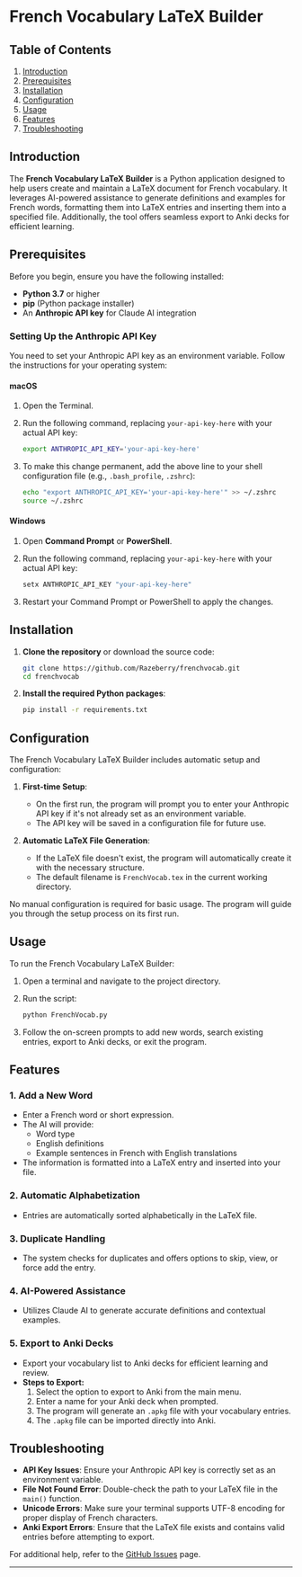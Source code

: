 # French Vocabulary LaTeX Builder

## Table of Contents
1. [Introduction](#introduction)
2. [Prerequisites](#prerequisites)
3. [Installation](#installation)
4. [Configuration](#configuration)
5. [Usage](#usage)
6. [Features](#features)
7. [Troubleshooting](#troubleshooting)

## Introduction

The **French Vocabulary LaTeX Builder** is a Python application designed to help users create and maintain a LaTeX document for French vocabulary. It leverages AI-powered assistance to generate definitions and examples for French words, formatting them into LaTeX entries and inserting them into a specified file. Additionally, the tool offers seamless export to Anki decks for efficient learning.

## Prerequisites

Before you begin, ensure you have the following installed:

- **Python 3.7** or higher
- **pip** (Python package installer)
- An **Anthropic API key** for Claude AI integration

### Setting Up the Anthropic API Key

You need to set your Anthropic API key as an environment variable. Follow the instructions for your operating system:

#### macOS

1. Open the Terminal.
2. Run the following command, replacing `your-api-key-here` with your actual API key:

    ```bash
    export ANTHROPIC_API_KEY='your-api-key-here'
    ```

3. To make this change permanent, add the above line to your shell configuration file (e.g., `.bash_profile`, `.zshrc`):

    ```bash
    echo "export ANTHROPIC_API_KEY='your-api-key-here'" >> ~/.zshrc
    source ~/.zshrc
    ```

#### Windows

1. Open **Command Prompt** or **PowerShell**.
2. Run the following command, replacing `your-api-key-here` with your actual API key:

    ```powershell
    setx ANTHROPIC_API_KEY "your-api-key-here"
    ```

3. Restart your Command Prompt or PowerShell to apply the changes.

## Installation

1. **Clone the repository** or download the source code:

    ```bash
    git clone https://github.com/Razeberry/frenchvocab.git
    cd frenchvocab
    ```

2. **Install the required Python packages**:

    ```bash
    pip install -r requirements.txt
    ```

## Configuration

The French Vocabulary LaTeX Builder includes automatic setup and configuration:

1. **First-time Setup**:
    - On the first run, the program will prompt you to enter your Anthropic API key if it's not already set as an environment variable.
    - The API key will be saved in a configuration file for future use.

2. **Automatic LaTeX File Generation**:
    - If the LaTeX file doesn't exist, the program will automatically create it with the necessary structure.
    - The default filename is `FrenchVocab.tex` in the current working directory.


No manual configuration is required for basic usage. The program will guide you through the setup process on its first run.

## Usage

To run the French Vocabulary LaTeX Builder:

1. Open a terminal and navigate to the project directory.
2. Run the script:

    ```bash
    python FrenchVocab.py
    ```

3. Follow the on-screen prompts to add new words, search existing entries, export to Anki decks, or exit the program.

## Features

### 1. Add a New Word
- Enter a French word or short expression.
- The AI will provide:
  - Word type
  - English definitions
  - Example sentences in French with English translations
- The information is formatted into a LaTeX entry and inserted into your file.

### 2. Automatic Alphabetization
- Entries are automatically sorted alphabetically in the LaTeX file.

### 3. Duplicate Handling
- The system checks for duplicates and offers options to skip, view, or force add the entry.

### 4. AI-Powered Assistance
- Utilizes Claude AI to generate accurate definitions and contextual examples.

### 5. **Export to Anki Decks**
- Export your vocabulary list to Anki decks for efficient learning and review.
- **Steps to Export:**
  1. Select the option to export to Anki from the main menu.
  2. Enter a name for your Anki deck when prompted.
  3. The program will generate an `.apkg` file with your vocabulary entries.
  4. The `.apkg` file can be imported directly into Anki.

## Troubleshooting

- **API Key Issues**: Ensure your Anthropic API key is correctly set as an environment variable.
- **File Not Found Error**: Double-check the path to your LaTeX file in the `main()` function.
- **Unicode Errors**: Make sure your terminal supports UTF-8 encoding for proper display of French characters.
- **Anki Export Errors**: Ensure that the LaTeX file exists and contains valid entries before attempting to export.

For additional help, refer to the [GitHub Issues](https://github.com/Razeberry/frenchvocab/issues) page.

---
